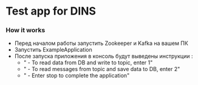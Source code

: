 # Test app for DINS

### How it works

- Перед началом работы запустить Zookeeper и Kafka на вашем ПК
- Запустить ExampleApplication
- После запуска приложения в консоль будут выведены инструкции :
	- " - To read data from DB and write to topic, enter 1"
	- " - To read messages from topic and save data to DB, enter 2"
	- " - Enter stop to complete the application"
